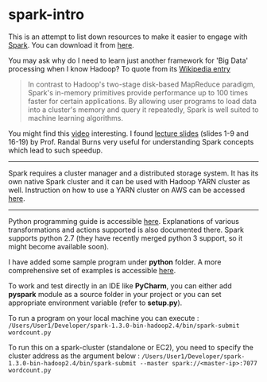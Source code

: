 # spark-intro
This is an attempt to list down resources to make it easier to engage with [Spark](https://spark.apache.org/ "Spark Homepage"). You can download it from [here](https://spark.apache.org/downloads.html).

You may ask why do I need to learn just another framework for 'Big Data' processing when I know Hadoop? To quote from its [Wikipedia entry](http://en.wikipedia.org/wiki/Apache_Spark) 
>In contrast to Hadoop's two-stage disk-based MapReduce paradigm, Spark's in-memory primitives provide performance up to 100 times faster for certain applications.
 By allowing user programs to load data into a cluster's memory and query it repeatedly, Spark is well suited to machine learning algorithms.

You might find this [video](https://www.youtube.com/watch?v=qLvLg-sqxKc "NIPS 2011 : Spark: In-Memory Cluster ") 
interesting. I found [lecture slides](http://hssl.cs.jhu.edu/wiki/lib/exe/fetch.php?media=randal:teach:cs420:lec12.spark.pdf)
 (slides 1-9 and 16-19) by Prof. Randal Burns very useful for understanding Spark concepts which lead to such speedup.

---

Spark requires a cluster manager and a distributed storage system. It has its own native Spark cluster and it can be used with Hadoop YARN cluster as well. 
Instruction on how to use a YARN cluster on AWS can be accessed [here](http://spark.apache.org/docs/latest/ec2-scripts.html).

---

Python programming guide is accessible [here](https://spark.apache.org/docs/latest/programming-guide.html). Explanations of 
various transformations and actions supported is also documented there. Spark supports python 2.7 (they have recently merged python 3 support, so it might become available soon).

I have added some sample program under __python__ folder. A more comprehensive set of examples is accessible [here](https://github.com/apache/spark/tree/master/examples/src/main/python).
 
To work and test directly in an IDE like __PyCharm__, you can either add __pyspark__ module as 
  a source folder in your project or you can set appropriate environment variable (refer to __setup.py__).
 
To run a program on your local machine you can execute :
```/Users/User1/Developer/spark-1.3.0-bin-hadoop2.4/bin/spark-submit wordcount.py```

To run this on a spark-cluster (standalone or EC2), you need to specify the cluster address as the argument below :
```/Users/User1/Developer/spark-1.3.0-bin-hadoop2.4/bin/spark-submit --master spark://<master-ip>:7077 wordcount.py```